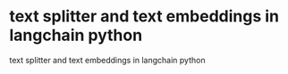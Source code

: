 # text splitter and text embeddings in langchain python 
 text splitter and text embeddings in langchain python 
